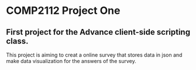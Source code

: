 # COMP2112 Project One
## First project for the Advance client-side scripting class.

This project is aiming to creat a online survey that stores data in json and
make data visualization for the answers of the survey.

